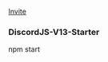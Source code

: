 [Invite](https://discord.com/api/oauth2/authorize?client_id=921379532219482112&permissions=8&scope=bot%20applications.commands)
### DiscordJS-V13-Starter
<p>npm start</p>

